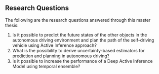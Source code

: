 
## Research Questions

The following are the research questions answered through this master thesis:

1. Is it possible to predict the future states of the other objects in the autonomous driving environment and plan the path of the self-driving vehicle using Active Inference approach?
2. What is the possibility to derive uncertainty-based estimators for prediction and planning in autonomous driving?
3. Is it possible to increase the performance of a Deep Active Inference Model using temporal ensemble?


